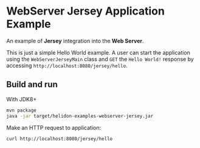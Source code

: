 # WebServer Jersey Application Example

An example of **Jersey** integration into the **Web Server**.

This is just a simple Hello World example. A user can start the application using the `WebServerJerseyMain` class
and `GET` the `Hello World!` response by accessing `http://localhost:8080/jersey/hello`.

## Build and run

With JDK8+
```bash
mvn package
java -jar target/helidon-examples-webserver-jersey.jar
```

Make an HTTP request to application:
```bash
curl http://localhost:8080/jersey/hello
```
